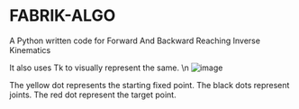 # FABRIK-ALGO
A Python written code for Forward And Backward Reaching Inverse Kinematics

It also uses Tk to visually represent the same.
\n
![image](https://user-images.githubusercontent.com/89046490/147075548-2189b3fc-c4aa-4917-b03b-109e9d0b4323.png)

The yellow dot represents the starting fixed point.
The black dots represent joints.
The red dot represent the target point.
